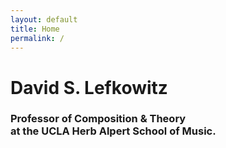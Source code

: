 ```yaml
---
layout: default
title: Home
permalink: /
---
```

<div class="index-img">
  <div>
    <h1>David S. Lefkowitz</h1>
    <h3 class=""> 
      Professor of Composition &amp; Theory 
      <br>
      at the UCLA Herb Alpert School of Music. 
    </h3>
  </div>
</div>


<!-- <br>
<br>
<br>
<br>



<br>
<br>
<br>
<br>
 -->